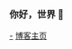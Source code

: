### 你好，世界 👋

<!--
**wjzhlo/wjzhlo** is a ✨ _special_ ✨ repository because its `README.md` (this file) appears on your GitHub profile.

Here are some ideas to get you started:

- 🔭 I’m currently working on ...
- 🌱 I’m currently learning ...
- 👯 I’m looking to collaborate on ...
- 🤔 I’m looking for help with ...
- 💬 Ask me about ...
- 📫 How to reach me: ...
- 😄 Pronouns: ...
- ⚡ Fun fact: ...
-->

[-](https://github.com/wjzhlo/wjzhlo.github.io)  [博客主页](https://wjzhlo.github.io)
